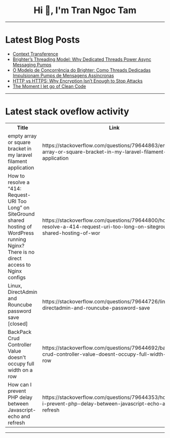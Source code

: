 <h1 align="center">Hi 👋, I'm Tran Ngoc Tam</h1>

---

# Latest Blog Posts 
<!-- BLOG-POST-LIST:START -->
- [Context Transference](https://dev.to/david_whitney/context-transference-531g)
- [Brighter’s Threading Model: Why Dedicated Threads Power Async Messaging Pumps](https://dev.to/actor-dev/brighter-and-thread-4eik)
- [O Modelo de Concorrência do Brighter: Como Threads Dedicadas Impulsionam Pumps de Mensagens Assíncronas](https://dev.to/actor-dev/o-modelo-de-concorrencia-do-brighter-como-threads-dedicadas-impulsionam-pumps-de-mensagens-h0l)
- [HTTP vs HTTPS: Why Encryption Isn’t Enough to Stop Attacks](https://dev.to/sharon_42e16b8da44dabde6d/http-vs-https-why-encryption-isnt-enough-to-stop-attacks-1e57)
- [The Moment I let go of Clean Code](https://dev.to/wimadev/the-moment-i-let-go-of-clean-code-4ofp)
<!-- BLOG-POST-LIST:END -->

---

# Latest stack oveflow activity
<table>
  <tr><th>Title</th><th>Link</th></tr>
  <!-- STACKOVERFLOW:START --><tr><td>empty array or square bracket in my laravel filament application</td><td>https://stackoverflow.com/questions/79644863/empty-array-or-square-bracket-in-my-laravel-filament-application</td></tr><tr><td>How to resolve a “414: Request-URI Too Long” on SiteGround shared hosting of WordPress running Nginx? There is no direct access to Nginx configs</td><td>https://stackoverflow.com/questions/79644800/how-to-resolve-a-414-request-uri-too-long-on-siteground-shared-hosting-of-wor</td></tr><tr><td>Linux, DirectAdmin and Rouncube password save [closed]</td><td>https://stackoverflow.com/questions/79644726/linux-directadmin-and-rouncube-password-save</td></tr><tr><td>BackPack Crud Controller Value doesn&#39;t occupy full width on a row</td><td>https://stackoverflow.com/questions/79644692/backpack-crud-controller-value-doesnt-occupy-full-width-on-a-row</td></tr><tr><td>How can I prevent PHP delay between Javascript-echo and refresh</td><td>https://stackoverflow.com/questions/79644353/how-can-i-prevent-php-delay-between-javascript-echo-and-refresh</td></tr><!-- STACKOVERFLOW:END -->
</table>

---


